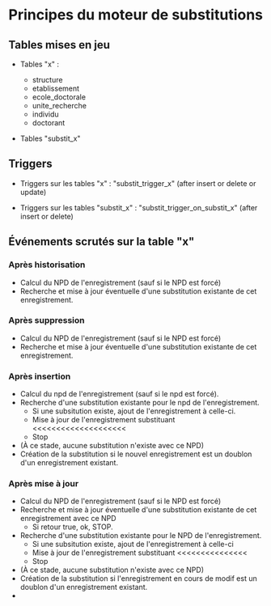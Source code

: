 Principes du moteur de substitutions
====================================

## Tables mises en jeu

- Tables "x" :
  - structure
  - etablissement
  - ecole_doctorale
  - unite_recherche
  - individu
  - doctorant

- Tables "substit_x"

## Triggers

- Triggers sur les tables "x" : "substit_trigger_x" (after insert or delete or update)

- Triggers sur les tables "substit_x" : "substit_trigger_on_substit_x" (after insert or delete)


## Événements scrutés sur la table "x"

### Après historisation

- Calcul du NPD de l'enregistrement (sauf si le NPD est forcé)
- Recherche et mise à jour éventuelle d'une substitution existante de cet enregistrement.

### Après suppression

- Calcul du NPD de l'enregistrement (sauf si le NPD est forcé)
- Recherche et mise à jour éventuelle d'une substitution existante de cet enregistrement.

### Après insertion

- Calcul du npd de l'enregistrement (sauf si le npd est forcé).
- Recherche d'une substitution existante pour le npd de l'enregistrement.
  - Si une subsitution existe, ajout de l'enregistrement à celle-ci.
  - Mise à jour de l'enregistrement substituant <<<<<<<<<<<<<<<<<<<<
  - Stop
- (À ce stade, aucune substitution n'existe avec ce NPD)
- Création de la substitution si le nouvel enregistrement est un doublon d'un enregistrement existant.

### Après mise à jour

- Calcul du NPD de l'enregistrement (sauf si le NPD est forcé)
- Recherche et mise à jour éventuelle d'une substitution existante de cet enregistrement avec ce NPD
  - Si retour true, ok, STOP.
- Recherche d'une substitution existante pour le NPD de l'enregistrement.
  - Si une subsitution existe, ajout de l'enregistrement à celle-ci
  - Mise à jour de l'enregistrement substituant <<<<<<<<<<<<<<<
  - Stop
- (À ce stade, aucune substitution n'existe avec ce NPD)
- Création de la substitution si l'enregistrement en cours de modif est un doublon d'un enregistrement existant.
- 